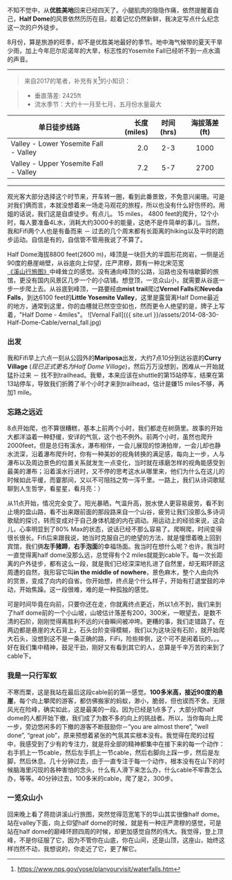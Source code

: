 ﻿不知不觉中，从**优胜美地**回来已经四天了。小腿肌肉的隐隐作痛，依然提醒着自己，**Half Dome**的风景依然历历在目。趁着记忆仍然新鲜，我决定写点什么纪念这一次的户外徒步。

8月份，算是旅游的旺季，却不是优胜美地最好的季节。地中海气候带的夏天干旱少雨，加上今年厄尔尼诺年的大旱，标志性的Yosemite Fall已经听不到一点水滴的声音。

------

> 来自2017的笔者，补充有关[^Yosemite Falls]的小知识：

> - 垂直落差: 2425ft
> - 流水季节：大约十一月至七月，五月份水量最大
>
| 单日徒步线路        | 长度(miles)   |  时间(hrs)  |  海拔落差(ft) |
| --------   | -----:  | :----:  | :----:  |
| Valley - Lower Yosemite Fall - Valley    | 2.0 |   2-3     | 1000  |
| Valley - Upper Yosemite Fall - Valley    |   7.2   |   5-7   | 2700  |


------

观光客大部分选择这个时节来，开车转一圈，看到此番景致，不免意兴阑珊。可是对我们俩而言，本就没想着来一场走马观花的旅程，所以也没有什么好伤怀的。用姐的话说，我们这是自虐徒步。有点儿。 15 miles， 4800 feet的爬升，12个小时，每人要准备4L水，消耗大约3000卡的能量，这绝不是件简单的事儿。当然，我和Fifi两个人也是有备而来 － 过去的几个周末都有长距离的hiking以及平时的跑步运动。自信是有的，自信管不管用我说了不算了。

Half Dome海拔8800 feet(2600 m)，峰顶是一块巨大的半圆形花岗岩，一侧是近90度的悬崖峭壁，从谷底向上仰望，庄严肃穆，颇有一种北宋范宽[《溪山行旅图》][1]中峰耸立的感觉。没有通向峰顶的公路，沿路也没有啥歇脚的旅馆，更没有国内风景区几步一个的小店铺。想登顶，一览众山小，就需要从谷底一步一步爬上去。从谷底到峰顶，一路要经由**mist trail**爬过**Vernel Falls**和**Neveda Falls**，到达6100 feet的**Little Yosemite Valley**，这里是露营离Half Dome最近的地方，通常到这里，你的血槽就已然空空如也，然而更令人绝望的是，牌子上写着，"Half Dome - 4miles"。
![Vernal Fall]({{ site.url }}/assets/2014-08-30-Half-Dome-Cable/vernal_fall.jpg)

### 出发
我和Fifi早上六点一刻从公园外的**Mariposa**出发，大约7点10分到达谷底的**Curry Village** (*现已正式更名为Half Dome Village*)，然后万万没想到，困难从一开始就猛扑过来 － 找不到trailhead。我晕，本来应该在shuttle的第15站停车，结果在第13站停车，导致我们折腾了半个小时才来到trailhead，估计是嫌15 miles不够，再加1 mile。

### 忘路之远近

8点开始爬，也不算很糟糕，基本上前两个小时，我们都走在树荫里。故事的开始大都洋溢着一种舒缓，安详的气氛，这个也不例外。前两个小时，虽然也爬升2000feet，但是总归有溪水，瀑布相伴，一会儿展现的惊涛拍岸，一会儿却也静水流深，沿着瀑布爬升时，你有一种美妙的视角转换的满足感，每向上一步，人与瀑布以及周边景色的位置关系就发生一点变化，当时就在琢磨怎样的视角能感受到最美的瀑布；沿着溪水行进时，又不停的思考这水从哪里来，他们为什么在这儿的时候如此平缓，而霎那间，又以不可阻挡之势一泻千里。一路上，我们从诗词歌赋聊到人生哲学，看星星，看月亮：）

从11点开始，情况完全变了。阳光暴晒，气温升高，脱水使人更容易疲劳，看不到止境的盘山路，看不出来跟前面的那段路来自一个山谷，疲劳让我们没那么多诗词歌赋的探讨，转而变成对于自己身体机能的内在调动。用运动上的经验来说，这会儿，心率明显到了80% Max的状态，说话已经不那么容易了。爬啊爬，时间变得很长很长。Fifi后来跟我说，她当时克服自己的绝望的方法，就是憧憬着晚上回到宾馆，我们俩**左手猪蹄**，**右手泡面**的幸福场面。我当时在想什么呢？也许，我当时一直觉得离half dome没那么远，总觉得有个2 miles就能到cable下。每一次长距离的户外徒步，都有这么一段，就是我们已经深深地扎进了自然里，却无暇环顾这周遭的自然，我形容它叫**in the middle of nowhere**，景色麻木，整个人由向外的赏景，变成了向内的自省。你开始想，终点是个什么样子，开始有打退堂鼓的冲动，开始焦躁。这一段很难，难的是一种孤独的感觉。

可是时间毕竟在向前，只要你还在走，你就离终点更近，所以1点不到，我们来到了half dome前的一个小山坡，山坡估计落差有200，300米，一眼望去，是数不清的石阶，刚刚觉得离胜利不远的兴奋瞬间被冲垮。更糟的事，我们走错路了。在两边都是悬崖的大石背上，石头台阶变得模糊，我们以为这块没有石阶，就开始爬大石头，没想到这不是一条正确的路，FiFi，险些摔倒，这个可不是闹着玩的。。。好在我们集中精神，鼓足干劲，刚好又有看到其它的人，总算是千辛万苦的来到了cable下。

### 我是一只行军蚁

不寒而栗，这是我站在最后这段cable前的第一感觉。**100多米高，接近90度的悬崖**，每个向上攀爬的游客，都仿佛搬家的蚂蚁，渺小，脆弱，但也锲而不舍。无限风光在险峰，确实如此，这是最美的一段。因为已经是1点多了，大部分爬half dome的人都开始下撤，我们成了为数不多的向上的挑战者。所以，当你每向上爬一步，旁边悠闲多的下撤的游客不断鼓励你－“you are almost there”, “well done”, “great job”，原来预想着紧张的气氛其实根本没有。我觉得在爬的过程中，我感受到了少有的专注力，就是将全部的精神都集中在接下来的每一个动作：右手抓上一节cable，然后左手抓上一节cable，然后右脚向上踩一步，然后是左脚，然后休息。几十分钟过去，由于一直专注于每一个动作，根本没有在山下的时候脑海里闪现的各种害怕的念头，什么有人滑下来怎么办，什么cable不牢靠怎么办，等等。40分钟过去，100多米的cable，爬了是2，300步。

### 一览众山小
回来晚上看了蒋勋讲溪山行旅图，突然觉得范宽笔下的华山其实很像half dome。站在valley下面，向上仰望half dome的时候，就是有一种庄严肃穆的感觉，可是站在half dome的巅峰环顾四周的时候，却更加感觉自然的伟大。我觉得，登上顶峰，不是你征服了它，因为不管你在山底，你在山间，还是山顶，这座山，始终这样岿然不动，我想说的，你走近了它，更了解它。

[^Yosemite Falls]: https://www.nps.gov/yose/planyourvisit/waterfalls.htm


  [1]: https://zh.wikipedia.org/wiki/%E8%B0%BF%E5%B1%B1%E8%A1%8C%E6%97%85